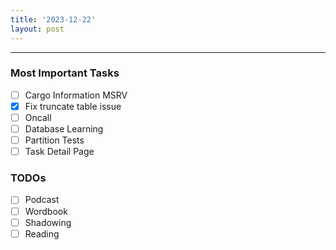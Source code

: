 ```yaml
---
title: '2023-12-22'
layout: post
---
```


---

### Most Important Tasks

- [ ] Cargo Information MSRV
- [x] Fix truncate table issue
- [ ] Oncall
- [ ] Database Learning
- [ ] Partition Tests
- [ ] Task Detail Page

### TODOs

- [ ] Podcast
- [ ] Wordbook
- [ ] Shadowing
- [ ] Reading
